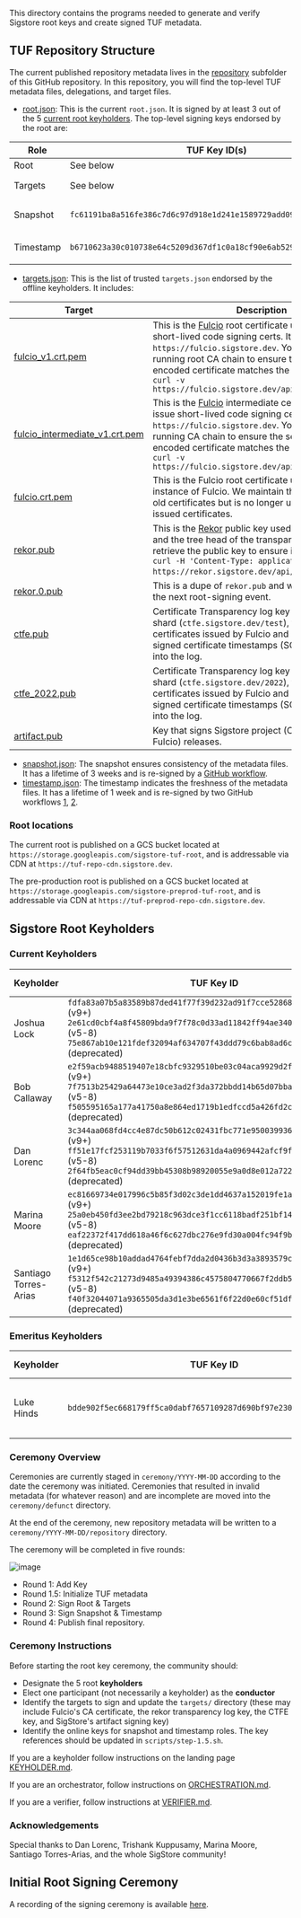 This directory contains the programs needed to generate and verify Sigstore root keys and create signed TUF metadata.

## TUF Repository Structure
The current published repository metadata lives in the [repository](/repository/repository) subfolder of this GitHub repository. In this repository, you will find the top-level TUF metadata files, delegations, and target files.

* [root.json](repository/repository/root.json): This is the current `root.json`. It is signed by at least 3 out of the 5 [current root keyholders](https://github.com/sigstore/root-signing#current-keyholders). The top-level signing keys endorsed by the root are:

| Role      | TUF Key ID(s)                                                      | Description                                                                                                                                                                                                                                                    |
|-----------|--------------------------------------------------------------------|----------------------------------------------------------------------------------------------------------------------------------------------------------------------------------------------------------------------------------------------------------------|
| Root      | See below                                                          | The [offline keyholders](https://github.com/sigstore/root-signing#current-keyholders).                                                                                                                                                                         |
| Targets   | See below                                                          | The [offline keyholders](https://github.com/sigstore/root-signing#current-keyholders), the same as the root keyholders to minimize the number of offline keysets.                                                                                              |
| Snapshot  | `fc61191ba8a516fe386c7d6c97d918e1d241e1589729add09b122725b8c32451` | A GCP KMS [snapshotting key](https://github.com/sigstore/root-signing/blob/57ac5cd83b90ff97af78db846eea2525eb0eee81/repository/repository/root.json#L87-L97) located at `projects/sigstore-root-signing/locations/global/keyRings/root/cryptoKeys/snapshot`    |
| Timestamp | `b6710623a30c010738e64c5209d367df1c0a18cf90e6ab5292fb01680f83453d` | A GCP KMS   [timestamping key](https://github.com/sigstore/root-signing/blob/57ac5cd83b90ff97af78db846eea2525eb0eee81/repository/repository/root.json#L32-L42) located at `projects/sigstore-root-signing/locations/global/keyRings/root/cryptoKeys/timestamp` |

* [targets.json](repository/repository/targets.json): This is the list of trusted `targets.json` endorsed by the offline keyholders. It includes:

| Target                                                                   | Description                                                                                                                                                                                                                                                                                                                                      |
|--------------------------------------------------------------------------|--------------------------------------------------------------------------------------------------------------------------------------------------------------------------------------------------------------------------------------------------------------------------------------------------------------------------------------------------|
| [fulcio_v1.crt.pem](targets/fulcio_v1.crt.pem)                           | This is the [Fulcio](https://github.com/sigstore/fulcio) root certificate used to issue short-lived code signing certs. It is hosted at `https://fulcio.sigstore.dev`. You can `curl` the running root CA chain to ensure the first PEM-encoded certificate matches the TUF root using `curl -v https://fulcio.sigstore.dev/api/v1/rootCert`     |
| [fulcio_intermediate_v1.crt.pem](targets/fulcio_intermediate_v1.crt.pem) | This is the [Fulcio](https://github.com/sigstore/fulcio) intermediate certificate used to issue short-lived code signing certs. It is hosted at `https://fulcio.sigstore.dev`. You can `curl` the running CA chain to ensure the second PEM-encoded certificate matches the TUF root using `curl -v https://fulcio.sigstore.dev/api/v1/rootCert` |
| [fulcio.crt.pem](targets/fulcio.crt.pem)                                 | This is the Fulcio root certificate used with an older instance of Fulcio. We maintain this target to verify old certificates but is no longer used to sign newly issued certificates.                                                                                                                                                           |
| [rekor.pub](targets/rekor.pub)                                           | This is the [Rekor](https://github.com/sigstore/rekor) public key used to sign entries and the tree head of the transparency log. You can retrieve the public key to ensure it matches with `curl -H 'Content-Type: application/x-pem-file' https://rekor.sigstore.dev/api/v1/log/publicKey`.                                                    |
| [rekor.0.pub](targets/rekor.0.pub)                                       | This is a dupe of `rekor.pub` and will be removed in the next root-signing event.                                                                                                                                                                                                                                                                |
| [ctfe.pub](targets/ctfe.pub)                                             | Certificate Transparency log key for the first log shard (`ctfe.sigstore.dev/test`), that is used for certificates issued by Fulcio and used to verify signed certificate timestamps (SCTs) for inclusion into the log.                                                                                                                          |
| [ctfe_2022.pub](targets/ctfe_2022.pub)                                   | Certificate Transparency log key for the 2022 log shard (`ctfe.sigstore.dev/2022`), that is used for certificates issued by Fulcio and used to verify signed certificate timestamps (SCTs) for inclusion into the log.                                                                                                                           |
| [artifact.pub](targets/artifact.pub)                                     | Key that signs Sigstore project (Cosign, Rekor, Fulcio) releases.                                                                                                                                                                                                                                                                                |

* [snapshot.json](repository/repository/snapshot.json): The snapshot ensures consistency of the metadata files. It has a lifetime of 3 weeks and is re-signed by a [GitHub workflow](.github/workflows/stable-snapshot-timestamp.yml).
* [timestamp.json](repository/repository/timestamp.json): The timestamp indicates the freshness of the metadata files. It has a lifetime of 1 week and is re-signed by two GitHub workflows [1](.github/workflows/stable-snapshot-timestamp.yml),
[2](.github/workflows/stable-timestamp.yml).

### Root locations
The current root is published on a GCS bucket located at `https://storage.googleapis.com/sigstore-tuf-root`, and is addressable via CDN at `https://tuf-repo-cdn.sigstore.dev`.

The pre-production root is published on a GCS bucket located at `https://storage.googleapis.com/sigstore-preprod-tuf-root`, and is addressable via CDN at `https://tuf-preprod-repo-cdn.sigstore.dev`.

## Sigstore Root Keyholders

### Current Keyholders
| Keyholder             | TUF Key ID                                                                                                                                                    | Yubikey Material                              | Term        |
|-----------------------|---------------------------------------------------------------------------------------------------------------------------------------------------------------|-----------------------------------------------|-------------|
| Joshua Lock           | `fdfa83a07b5a83589b87ded41f77f39d232ad91f7cce52868dacd06ba089849f` (v9+) `2e61cd0cbf4a8f45809bda9f7f78c0d33ad11842ff94ae340873e2664dc843de` (v5-8) `75e867ab10e121fdef32094af634707f43ddd79c6bab8ad6c5ab9f03f4ea8c90` (deprecated) | [18158855](ceremony/2022-07-12/keys/18158855) | July 2022 - |
| Bob Callaway          | `e2f59acb9488519407e18cbfc9329510be03c04aca9929d2f0301343fec85523` (v9+) `7f7513b25429a64473e10ce3ad2f3da372bbdd14b65d07bbaf547e7c8bbbe62b` (v5-8) `f505595165a177a41750a8e864ed1719b1edfccd5a426fd2c0ffda33ce7ff209` (deprecated) | [15938791](ceremony/2021-06-18/keys/15938791) | June 2021 - |
| Dan Lorenc            | `3c344aa068fd4cc4e87dc50b612c02431fbc771e95003993683a2b0bf260cf0e` (v9+) `ff51e17fcf253119b7033f6f57512631da4a0969442afcf9fc8b141c7f2be99c` (v5-8) `2f64fb5eac0cf94dd39bb45308b98920055e9a0d8e012a7220787834c60aef97` (deprecated) | [13078778](ceremony/2021-06-18/keys/13078778) | June 2021 - |
| Marina Moore          | `ec81669734e017996c5b85f3d02c3de1dd4637a152019fe1af125d2f9368b95e` (v9+) `25a0eb450fd3ee2bd79218c963dce3f1cc6118badf251bf149f0bd07d5cabe99` (v5-8) `eaf22372f417dd618a46f6c627dbc276e9fd30a004fc94f9be946e73f8bd090b` (deprecated) | [14470876](ceremony/2021-06-18/keys/14470876) | June 2021 - |
| Santiago Torres-Arias | `1e1d65ce98b10addad4764febf7dda2d0436b3d3a3893579c0dddaea20e54849` (v9+) `f5312f542c21273d9485a49394386c4575804770667f2ddb59b3bf0669fddd2f` (v5-8) `f40f32044071a9365505da3d1e3be6561f6f22d0e60cf51df783999f6c3429cb` (deprecated) | [15938765](ceremony/2021-06-18/keys/15938765) | June 2021 - |

### Emeritus Keyholders
| Keyholder  | TUF Key ID                                                         | Yubikey Material                                                                                 | Term                  |
|------------|--------------------------------------------------------------------|--------------------------------------------------------------------------------------------------|-----------------------|
| Luke Hinds | `bdde902f5ec668179ff5ca0dabf7657109287d690bf97e230c21d65f99155c62` | [14454335](https://github.com/sigstore/root-signing/tree/main/ceremony/2021-06-18/keys/14454335) | June 2021 - July 2022 |

### Ceremony Overview
Ceremonies are currently staged in `ceremony/YYYY-MM-DD` according to the date the ceremony was initiated. Ceremonies that resulted in invalid metadata (for whatever reason) and are incomplete are moved into the `ceremony/defunct` directory.

At the end of the ceremony, new repository metadata will be written to a `ceremony/YYYY-MM-DD/repository` directory.

The ceremony will be completed in five rounds:

![image](https://user-images.githubusercontent.com/5194569/122459506-ffd65e80-cf7e-11eb-8915-e10ac6b50594.png)

* Round 1: Add Key
* Round 1.5: Initialize TUF metadata
* Round 2: Sign Root & Targets
* Round 3: Sign Snapshot & Timestamp
* Round 4: Publish final repository.

### Ceremony Instructions
Before starting the root key ceremony, the community should:
* Designate the 5 root **keyholders**
* Elect one participant (not necessarily a keyholder) as the **conductor**
* Identify the targets to sign and update the `targets/` directory (these may include Fulcio's CA certificate, the rekor transparency log key, the CTFE key, and SigStore's artifact signing key)
* Identify the online keys for snapshot and timestamp roles. The key references should be updated in `scripts/step-1.5.sh`.

If you are a keyholder follow instructions on the landing page [KEYHOLDER.md](playbooks/keyholders/OVERVIEW.md).

If you are an orchestrator, follow instructions on [ORCHESTRATION.md](playbooks/ORCHESTRATION.md).

If you are a verifier, follow instructions at [VERIFIER.md](VERIFIER.md).

### Acknowledgements
Special thanks to Dan Lorenc, Trishank Kuppusamy, Marina Moore, Santiago Torres-Arias, and the whole SigStore community!

## Initial Root Signing Ceremony
A recording of the signing ceremony is available [here](https://www.youtube.com/watch?v=GEuFsc8Zm9U).
